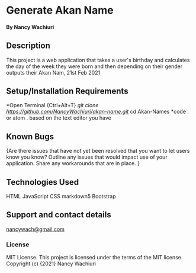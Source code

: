 # Generate Akan Name
#### 
#### By **Nancy Wachiuri**
## Description
This project is a web application that takes a user's birthday and calculates the day of the week they were born and then depending on their gender outputs their Akan Nam, 21st Feb 2021
## Setup/Installation Requirements
*Open Terminal {Ctrl+Alt+T}
*git clone https://github.com/NancyWachiuri/akan-name.git*
cd Akan-Names
*code . or atom . based on the text editor you have
## Known Bugs
{Are there issues that have not yet been resolved that you want to let users know you know? Outline any issues that would impact use of your application. Share any workarounds that are in place. }
## Technologies Used
HTML
JavaScript
CSS
markdown5
Bootstrap
## Support and contact details
nancywach@gmail.com
### License
MIT License. This project is licensed under the terms of the MIT license.
Copyright (c) {2021} Nancy Wachiuri
